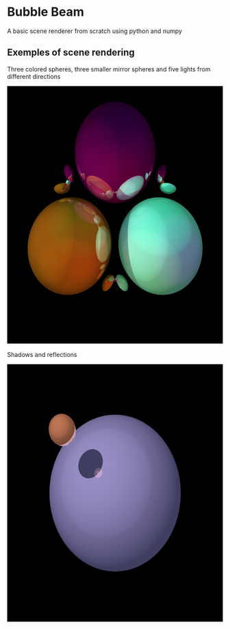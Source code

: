 # Bubble Beam
A basic scene renderer from scratch using python and numpy

## Exemples of scene rendering
Three colored spheres, three smaller mirror spheres and five lights from different directions 
<div align="center"><a href="url"><img src="https://raw.githubusercontent.com/selimbat/bubble_beam/master/images/random5.png" height="600" ></a></div>

Shadows and reflections
<div align="center"><a href="url"><img src="https://raw.githubusercontent.com/selimbat/bubble_beam/master/images/shadow_exemple.png" height="600" ></a></div>
